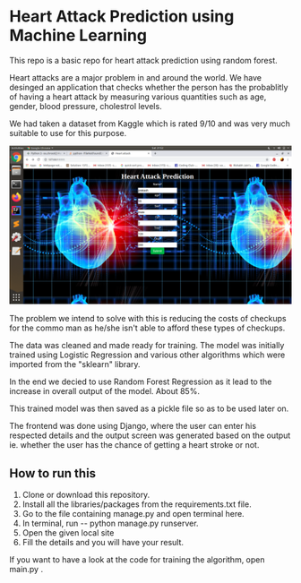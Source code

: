 # Heart Attack Prediction using Machine Learning 

This repo is a basic repo for heart attack prediction using random forest.

Heart attacks are a major problem in and around the world. We have desinged an application that checks whether the person has the probablitly of having a heart attack by measuring various quantities such as age, gender, blood pressure, cholestrol levels.  

We had taken a dataset from Kaggle which is rated 9/10 and was very much suitable to use for this purpose. 

![](hearattach.png)

The problem we intend to solve with this is reducing the costs of checkups for the commo man as he/she isn't able to afford these types of checkups.

The data was cleaned and made ready for training. The model was initially trained using Logistic Regression and various other algorithms which were imported from the "sklearn" library. 

In the end we decied to use Random Forest Regression as it lead to the increase in overall output of the model. About 85%.

This trained model was then saved as a pickle file so as to be used later on.

The frontend was done using Django, where the user can enter his respected details and the output screen was generated based on the output ie. whether the user has the chance of getting a heart stroke or not.


## How to run this

1. Clone or download this repository.
2. Install all the libraries/packages from the requirements.txt file.
3. Go to the file containing manage.py and open terminal here.
4. In terminal, run -- python manage.py runserver.
5. Open the given local site
6. Fill the details and you will have your result.


If you want to have a look at the code for training the algorithm, open main.py .
